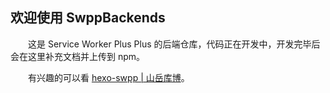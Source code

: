 ## 欢迎使用 SwppBackends

&emsp;&emsp;这是 Service Worker Plus Plus 的后端仓库，代码正在开发中，开发完毕后会在这里补充文档并上传到 npm。

&emsp;&emsp;有兴趣的可以看 [hexo-swpp | 山岳库博](https://kmar.top/posts/73014407/)。